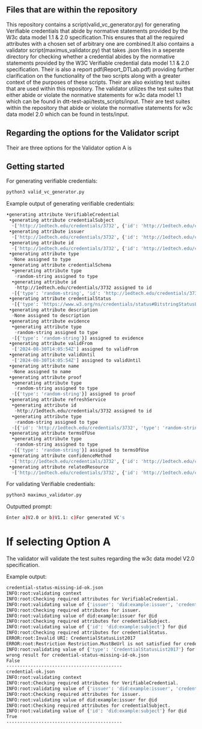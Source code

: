 ## Files that are within the repository

This repository contains a script(valid_vc_generator.py) for generating Verifiable credentials that abide by normative statements provided by the W3c data model 1.1 & 2.0 specification.This ensures that all the required attributes with a chosen set of arbitrary one are combined.It also contains a validator script(maximus_validator.py) that takes .json files in a seperate directory for checking whether a credential abides by the normative statements provided by the W3C Verifiable credential data model 1.1 & 2.0 specification. Their is also a report pdf(Report_DTLab.pdf) providing further clarification on the functionality of the two scripts along with a greater context of the purposes of these scripts. Their are also existing test suites that are used within this repository. The validator utilizes the test suites that either abide or violate the normative statements for w3c data model 1.1 which can be found in dtt-test-api/tests_scripts/input. Their are test suites within the repository that abide or violate the normative statements for w3c data model 2.0 which can be found in tests/input.

## Regarding the options for the Validator script
Their are three options for the Validator option A is 


## Getting started

For generating verifiable credentials:
```bash
python3 valid_vc_generator.py
```

Example output of generating verifiable credentials:
```bash
•generating attribute VerifiableCredential
 •generating attribute credentialSubject
  ◦['http://1edtech.edu/credentials/3732', {'id': 'http://1edtech.edu/credentials/3732'}] assigned to credentialSubject
 •generating attribute issuer
  ◦['http://1edtech.edu/credentials/3732', {'id': 'http://1edtech.edu/credentials/3732'}] assigned to issuer
 •generating attribute id
  ◦['http://1edtech.edu/credentials/3732', {'id': 'http://1edtech.edu/credentials/3732'}] assigned to id
 •generating attribute type
  ◦None assigned to type
 •generating attribute credentialSchema
  •generating attribute type
   ◦random-string assigned to type
  •generating attribute id
   ◦http://1edtech.edu/credentials/3732 assigned to id
  ◦[{'type': 'random-string', 'id': 'http://1edtech.edu/credentials/3732'}] assigned to credentialSchema
 •generating attribute credentialStatus
  ◦[{'type': 'https://www.w3.org/ns/credentials/status#BitstringStatusListCredential'}] assigned to credentialStatus
 •generating attribute description
  ◦None assigned to description
 •generating attribute evidence
  •generating attribute type
   ◦random-string assigned to type
  ◦[{'type': 'random-string'}] assigned to evidence
 •generating attribute validFrom
  ◦['2024-08-30T14:05:54Z'] assigned to validFrom
 •generating attribute validUntil
  ◦['2024-08-30T14:05:54Z'] assigned to validUntil
 •generating attribute name
  ◦None assigned to name
 •generating attribute proof
  •generating attribute type
   ◦random-string assigned to type
  ◦[{'type': 'random-string'}] assigned to proof
 •generating attribute refreshService
  •generating attribute id
   ◦http://1edtech.edu/credentials/3732 assigned to id
  •generating attribute type
   ◦random-string assigned to type
  ◦[{'id': 'http://1edtech.edu/credentials/3732', 'type': 'random-string'}] assigned to refreshService
 •generating attribute termsOfUse
  •generating attribute type
   ◦random-string assigned to type
  ◦[{'type': 'random-string'}] assigned to termsOfUse
 •generating attribute confidenceMethod
  ◦['http://1edtech.edu/credentials/3732', {'id': 'http://1edtech.edu/credentials/3732'}] assigned to confidenceMethod
 •generating attribute relatedResource
  ◦['http://1edtech.edu/credentials/3732', {'id': 'http://1edtech.edu/credentials/3732'}] assigned to relatedResource
```

For validating Verifiable credentials:
```bash
python3 maximus_validator.py
```

Outputted prompt:
```bash
Enter a)V2.0 or b)V1.1: c)For generated VC's
```

# If selecting Option A
The validator will validate the test suites regarding the w3c data model V2.0 specification.

Example output:
```bash
credential-status-missing-id-ok.json
INFO:root:validating context
INFO:root:Checking required attributes for VerifiableCredential.
INFO:root:validating value of {'issuer': 'did:example:issuer', 'credentialSubject': {'id': 'did:example:subject'}, 'credentialStatus': {'type': 'CredentialStatusList2017'}} for VerifiableCredential
INFO:root:Checking required attributes for issuer.
INFO:root:validating value of did:example:issuer for @id
INFO:root:Checking required attributes for credentialSubject.
INFO:root:validating value of {'id': 'did:example:subject'} for @id
INFO:root:Checking required attributes for credentialStatus.
ERROR:root:Invalid URI: CredentialStatusList2017
ERROR:root:Restriction Restriction.MustBeUrl is not satisfied for credentialStatus
INFO:root:validating value of {'type': 'CredentialStatusList2017'} for @id
wrong result for credential-status-missing-id-ok.json
False
-------------------------------------------
credential-ok.json
INFO:root:validating context
INFO:root:Checking required attributes for VerifiableCredential.
INFO:root:validating value of {'issuer': 'did:example:issuer', 'credentialSubject': {'id': 'did:example:subject'}} for VerifiableCredential
INFO:root:Checking required attributes for issuer.
INFO:root:validating value of did:example:issuer for @id
INFO:root:Checking required attributes for credentialSubject.
INFO:root:validating value of {'id': 'did:example:subject'} for @id
True
-------------------------------------------
```
